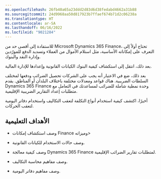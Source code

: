 ```yaml
---
ms.openlocfilehash: 26fb40a65a23ddd2d83d6d38fedabd4662a31b88
ms.sourcegitcommit: 24d9968aa50d817923b7ffaef674b71d2c06238a
ms.translationtype: HT
ms.contentlocale: ar-SA
ms.lasthandoff: 06/16/2022
ms.locfileid: "9021284"
---
```

للاستفادة إلى أقصى حد من Microsoft Dynamics 365 Finance، تحتاج أولاً إلى التعرف على إمكاناته الأساسية، مثل استلام الأموال من العملاء وتسديد الدفع للمورّدين وإدارة النقد والبنوك. 

بعد ذلك، انتقل إلى استكشاف كيفية البنوك الكيانات القانونية وإعدادها للإدارة المالية. 

بعد ذلك، ضع في الاعتبار أنه يجب على الشركات تحصيل الضرائب ودفعها لمختلف السلطات الضريبية. هناك قواعد ومعدلات مختلفة باختلاف البلدان أو المناطق. يقدم Dynamics 365 Finance وحدة نمطية شاملة للضرائب لمساعدتك في التعامل مع متطلبات إعداد التقارير الضريبية الإقليمية.

أخيرًا، اكتشف كيفية استخدام أنواع التكلفة لتعقب التكاليف واستخدام دفاتر اليومية لتعقب الحركات.

## <a name="learning-objectives"></a>الأهداف التعليمية

- وصف استكشاف إمكانات Finance وميزاته>

- وصف حالات الاستخدام للكيانات القانونية.

- وصف كيفية معالجة Dynamics 365 Finance لمتطلبات تقارير الضرائب الإقليمية. 

- وصف مفاهيم محاسبة التكاليف.

- وصف مفاهيم دفاتر اليومية.
